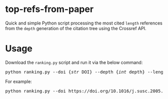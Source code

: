 # top-refs-from-paper
Quick and simple Python script processing the most cited `length` references from the `depth` generation of the citation tree using the Crossref API.

# Usage
Download the `ranking.py` script and run it via the below command:
<pre>
python ranking.py --doi {<i>str</i> DOI} --depth {<i>int</i> depth} --length {<i>int</i> length}
</pre>
For example:
<pre>
python ranking.py --doi https://doi.org/10.1016/j.susc.2005.05.030 --depth 3 --length 100
</pre>
